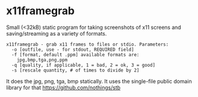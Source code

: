 # x11framegrab

Small (<32kB) static program for taking screenshots of x11 screens and saving/streaming as a variety of formats.

```
x11framegrab - grab x11 frames to files or stdio. Parameters:
  -o [outfile, use - for stdout, REQUIRED field]
  -f [format, default .ppm] available formats are:
    jpg,bmp,tga,png,ppm
  -q [quality, if applicable, 1 = bad, 2 = ok, 3 = good]
  -s [rescale quantity, # of times to divide by 2]
```

It does the jpg, png, tga, bmp statically.  It uses the single-file public domain library for that https://github.com/nothings/stb


